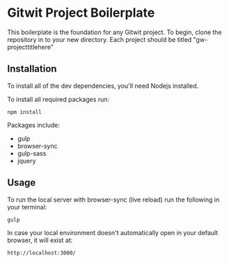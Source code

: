 Gitwit Project Boilerplate
=============

This boilerplate is the foundation for any Gitwit project. To begin, clone the repository in to your new directory. Each project should be titled "gw-projecttitlehere"

Installation
-----------
To install all of the dev dependencies, you'll need Nodejs installed.

To install all required packages run:
```
npm install
```
Packages include:

* gulp
* browser-sync
* gulp-sass
* jquery

Usage
-----
To run the local server with browser-sync (live reload) run the following in your terminal:

```
gulp
```

In case your local environment doesn't automatically open in your default browser, it will exist at: 

```
http://localhost:3000/
```
